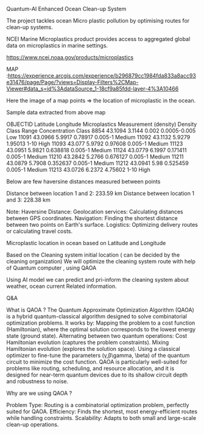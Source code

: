 

Quantum-AI Enhanced Ocean Clean-up System



The project tackles ocean Micro plastic pollution by optimising routes for clean-up systems.

NCEI Marine Microplastics product provides access to aggregated global data on microplastics in marine settings. 


https://www.ncei.noaa.gov/products/microplastics 

MAP :https://experience.arcgis.com/experience/b296879cc1984fda833a8acc93e31476/page/Page/?views=Display-Filters%2CMap-Viewer#data_s=id%3AdataSource_1-18cf9a85fdd-layer-4%3A10466

Here the image of a map
points => the location of microplastic in the ocean.



Sample data extracted from above map


OBJECTID
Latitude
Longitude
Microplastics Measurement (density)
Density Class Range
Concentration Class
8854
43.1094
3.1144
0.002
0.0005-0.005
Low
11091
43.0966
5.9917
0.78917
0.005-1
Medium
11092
43.1132
5.9279
1.95013
1-10
High
11093
43.077
5.9792
0.97608
0.005-1
Medium
11123
43.0951
5.9821
0.638818
0.005-1
Medium
11124
43.0779
6.1997
0.171411
0.005-1
Medium
11210
43.2842
5.2766
0.676127
0.005-1
Medium
11211
43.0879
5.7908
0.352637
0.005-1
Medium
11212
43.0941
5.98
0.525459
0.005-1
Medium
11213
43.0726
6.2372
4.75602
1-10
High


Below are few haversine distances measured between points  

Distance between location 1 and 2: 233.59 km
Distance between location 1 and 3: 228.38 km

Note:
Haversine Distance:
Geolocation services: Calculating distances between GPS coordinates.
Navigation: Finding the shortest distance between two points on Earth's surface.
Logistics: Optimizing delivery routes or calculating travel costs.



Microplastic location in ocean based on Latitude and Longitude


Based on the Cleaning system initial location ( can be decided by the cleaning organization) 
We will optimize the cleaning system route with help of Quantum computer , using QAOA 


Using AI model we can predict and pri-inform the cleaning system about weather, ocean current 
Related information.



Q&A 

What is QAOA ?
The Quantum Approximate Optimization Algorithm (QAOA) is a hybrid quantum-classical algorithm designed to solve combinatorial optimization problems. It works by:
Mapping the problem to a cost function (Hamiltonian), where the optimal solution corresponds to the lowest energy state (ground state).
Alternating between two quantum operations:
Cost Hamiltonian evolution (captures the problem constraints).
Mixing Hamiltonian evolution (explores the solution space).
Using a classical optimizer to fine-tune the parameters (γ,β\gamma, \beta) of the quantum circuit to minimize the cost function.
QAOA is particularly well-suited for problems like routing, scheduling, and resource allocation, and it is designed for near-term quantum devices due to its shallow circuit depth and robustness to noise.

Why are we using QAOA ?


Problem Type: Routing is a combinatorial optimization problem, perfectly suited for QAOA.
Efficiency: Finds the shortest, most energy-efficient routes while handling constraints.
Scalability: Adapts to both small and large-scale clean-up operations.

